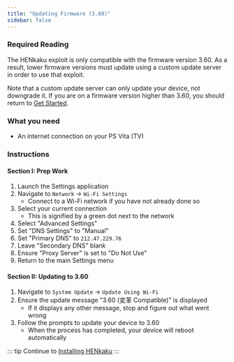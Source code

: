 ```yaml
---
title: "Updating Firmware (3.60)"
sidebar: false
---
```


### Required Reading

The HENkaku exploit is only compatible with the firmware version 3.60. As a result, lower firmware versions must update using a custom update server in order to use that exploit.

Note that a custom update server can only update your device, not downgrade it. If you are on a firmware version higher than 3.60, you should return to [Get Started](get-started).

### What you need

* An internet connection on your PS Vita (TV)

### Instructions

#### Section I: Prep Work

1. Launch the Settings application
1. Navigate to `Network` -> `Wi-Fi Settings`
    + Connect to a Wi-Fi network if you have not already done so
1. Select your current connection
    + This is signified by a green dot next to the network
1. Select "Advanced Settings"
1. Set "DNS Settings" to "Manual"
1. Set "Primary DNS" to `212.47.229.76`
1. Leave "Secondary DNS" blank
1. Ensure "Proxy Server" is set to "Do Not Use"
1. Return to the main Settings menu

#### Section II: Updating to 3.60

1. Navigate to `System Update` -> `Update Using Wi-Fi`
1. Ensure the update message "3.60 (変革 Compatible)" is displayed
    + If it displays any other message, stop and figure out what went wrong
1. Follow the prompts to update your device to 3.60
    + When the process has completed, your device will reboot automatically

::: tip
Continue to [Installing HENkaku](installing-henkaku)
:::
